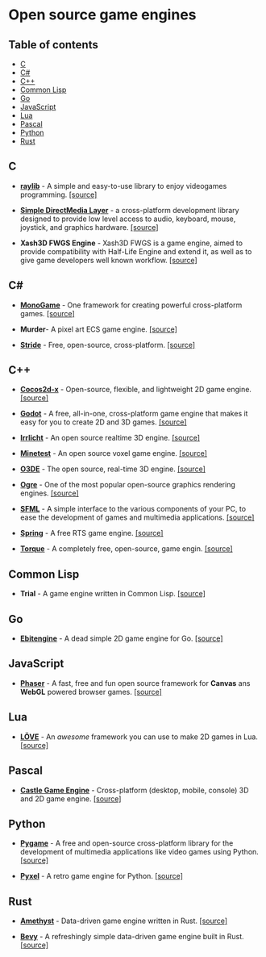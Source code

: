 # Open source game engines

## Table of contents

- [C](#c)
- [C#](#c-sharp)
- [C++](#cpp)
- [Common Lisp](#common-lisp)
- [Go](#go)
- [JavaScript](#javascript)
- [Lua](#lua)
- [Pascal](#pascal)
- [Python](#python)
- [Rust](#rust)

## C

- **[raylib](https://www.raylib.com)** -  A simple and easy-to-use library to enjoy videogames programming. [[source]](https://github.com/raysan5/raylib)


- **[Simple DirectMedia Layer](https://github.com/libsdl-org)** - a cross-platform development library designed to provide low level access to audio, keyboard, mouse, joystick, and graphics hardware. [[source]](https://github.com/libsdl-org/SDL)

- **Xash3D FWGS Engine** - Xash3D FWGS is a game engine, aimed to provide compatibility with Half-Life Engine and extend it, as well as to give game developers well known workflow. [[source]](https://github.com/FWGS/xash3d-fwgs)

## C# <span id="c-sharp">

- **[MonoGame](https://monogame.net)** - One framework for creating
powerful cross-platform games. [[source]](https://github.com/MonoGame/MonoGame)

- **Murder**- A pixel art ECS game engine. [[source]](https://github.com/isadorasophia/murder)

- **[Stride](https://www.stride3d.net)** - Free, open-source, cross-platform. [[source]](https://github.com/stride3d/stride)

## C++ <span id="cpp">

- **[Cocos2d-x](https://www.cocos.com/en/cocos2d-x)** - Open-source, flexible, and lightweight 2D game engine. [[source]](https://github.com/cocos2d/cocos2d-x)

- **[Godot](https://godotengine.org)** - A free, all-in-one, cross-platform game engine that makes it easy for you to create 2D and 3D games. [[source]](https://github.com/godotengine/godot)

- **[Irrlicht](https://irrlicht.sourceforge.io)** - An open source realtime 3D engine. [[source]](https://github.com/zaki/irrlicht)

- **[Minetest](https://www.minetest.net)** - An open source voxel game engine. [[source]](https://github.com/minetest/minetest)

- **[O3DE](https://o3de.org)** - The open source, real-time 3D engine. [[source]](https://github.com/o3de/o3de)

- **[Ogre](https://www.ogre3d.org)** - One of the most popular open-source graphics rendering engines. [[source]](https://github.com/OGRECave/ogre)

- **[SFML](https://www.sfml-dev.org)** -  A simple interface to the various components of your PC, to ease the development of games and multimedia applications. [[source]](https://github.com/SFML/SFML)

- **[Spring](https://springrts.com)** - A free RTS game engine. [[source]](https://github.com/spring/spring)

- **[Torque](https://torque3d.org)** - A completely free, open-source, game engin. [[source]](https://github.com/TorqueGameEngines)

## Common Lisp

- **Trial** - A game engine written in Common Lisp. [[source]](https://github.com/Shirakumo/trial)

## Go

- **[Ebitengine](https://ebitengine.org)** - A dead simple 2D game engine for Go. [[source]](https://github.com/hajimehoshi/ebiten)

## JavaScript

- **[Phaser](https://phaser.io)** - A fast, free and fun open source framework for **Canvas** ans **WebGL** powered browser games. [[source]](https://github.com/photonstorm/phaser)

## Lua

- **[LÖVE](https://love2d.org)** - An *awesome* framework you can use to make 2D games in Lua. [[source]](https://github.com/love2d/love)

## Pascal

- **[Castle Game Engine](https://castle-engine.io)** - Cross-platform (desktop, mobile, console) 3D and 2D game engine. [[source]](https://github.com/castle-engine/castle-engine)

## Python

- **[Pygame](https://www.pygame.org)** - A free and open-source cross-platform library for the development of multimedia applications like video games using Python. [[source]](https://github.com/pygame/pygame)

- **[Pyxel](https://www.pyxelstudio.net)** - A retro game engine for Python. [[source]](https://github.com/kitao/pyxel)

## Rust

- **[Amethyst](https://amethyst.rs)** - Data-driven game engine written in Rust. [[source]](https://github.com/amethyst/amethyst)

- **[Bevy](https://bevyengine.org)** - A refreshingly simple data-driven game engine built in Rust. [[source]](https://github.com/bevyengine/bevy)
